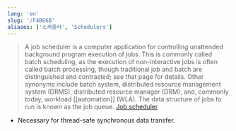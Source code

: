 ```yaml
---
lang: 'en'
slug: '/F4B66B'
aliases: ['스케줄러', 'Schedulers']
---
```


> A job scheduler is a computer application for controlling unattended background program execution of jobs. This is commonly called batch scheduling, as the execution of non-interactive jobs is often called batch processing, though traditional job and batch are distinguished and contrasted; see that page for details. Other synonyms include batch system, distributed resource management system (DRMS), distributed resource manager (DRM), and, commonly today, workload [[automation]] (WLA). The data structure of jobs to run is known as the job queue. [Job scheduler](https://en.wikipedia.org/wiki/Job_scheduler)

- Necessary for thread-safe synchronous data transfer.
